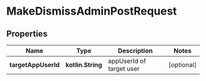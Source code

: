 
# MakeDismissAdminPostRequest

## Properties
Name | Type | Description | Notes
------------ | ------------- | ------------- | -------------
**targetAppUserId** | **kotlin.String** | appUserId of target user |  [optional]



